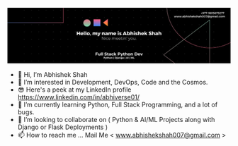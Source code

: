 ![logo](https://github.com/abhiverse01/abhiverse01/blob/main/1688909204206.jpeg)
- 👋 Hi, I’m Abhishek Shah
- 👀 I’m interested in Development, DevOps, Code and the Cosmos.
- 😎 Here's a peek at my LinkedIn profile <https://www.linkedin.com/in/abhiverse01/>
- 🌱 I’m currently learning Python, Full Stack Programming, and a lot of bugs.
- 💞️ I’m looking to collaborate on ( Python & AI/ML Projects along with Django or Flask Deployments )
- 📫 How to reach me ... Mail Me < www.abhishekshah007@gmail.com >

<!---
abhiverse01/abhiverse01 is a ✨ special ✨ repository because its `README.md` (this file) appears on your GitHub profile.
You can click the Preview link to take a look at your changes.
--->
